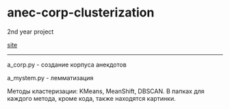 # anec-corp-clusterization
2nd year project

[site](https://tozdo.github.io/anec-corp-clusterization)

***
a_corp.py - создание корпуса анекдотов

a_mystem.py - лемматизация

Методы кластеризации: KMeans, MeanShift, DBSCAN. В папках для каждого метода, кроме кода, также находятся картинки.
